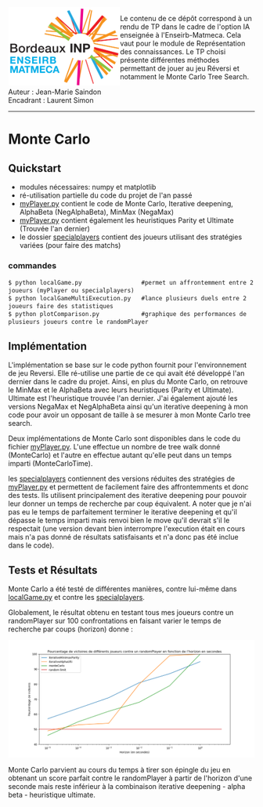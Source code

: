 <img align="left" height="160" src=img/logotrans.png>

Le contenu de ce dépôt correspond à un rendu de TP dans le cadre de l'option IA enseignée à l'Enseirb-Matmeca. Cela vaut pour le module de Représentation des connaissances. Le TP choisi présente différentes méthodes permettant de jouer au jeu Réversi et notamment le Monte Carlo Tree Search.   

Auteur : Jean-Marie Saindon      
Encadrant : Laurent Simon  

---

# Monte Carlo

## Quickstart
- modules nécessaires: numpy et matplotlib
- ré-utilisation partielle du code du projet de l'an passé
- [myPlayer.py](myPlayer.py) contient le code de Monte Carlo, Iterative deepening, AlphaBeta (NegAlphaBeta), MinMax (NegaMax)
- [myPlayer.py](myPlayer.py) contient également les heuristiques Parity et Ultimate (Trouvée l'an dernier)
- le dossier [specialplayers](specialplayers) contient des joueurs utilisant des stratégies variées (pour faire des matchs)

### commandes
```
$ python localGame.py                 #permet un affrontemment entre 2 joueurs (myPlayer ou specialplayers)
$ python localGameMultiExecution.py   #lance plusieurs duels entre 2 joueurs faire des statistiques
$ python plotComparison.py            #graphique des performances de plusieurs joueurs contre le randomPlayer
```
## Implémentation

L'implémentation se base sur le code python fournit pour l'environnement de jeu Reversi. Elle ré-utilise une partie de ce qui avait été développé l'an dernier dans le cadre du projet. Ainsi, en plus du Monte Carlo, on retrouve le MinMax et le AlphaBeta avec leurs heuristiques (Parity et Ultimate). Ultimate est l'heuristique trouvée l'an dernier. J'ai également ajouté les versions NegaMax et NegAlphaBeta ainsi qu'un iterative deepening à mon code pour avoir un opposant de taille à se mesurer à mon Monte Carlo tree search.

Deux implémentations de Monte Carlo sont disponibles dans le code du fichier [myPlayer.py](myPlayer.py). L'une effectue un nombre de tree walk donné (MonteCarlo) et l'autre en effectue autant qu'elle peut dans un temps imparti (MonteCarloTime).

les [specialplayers](specialplayers) contiennent des versions réduites des stratégies de [myPlayer.py](myPlayer.py) et permettent de facilement faire des affrontemments et donc des tests. Ils utilisent principalement des iterative deepening pour pouvoir leur donner un temps de recherche par coup équivalent. A noter que je n'ai pas eu le temps de parfaitement terminer le iterative deepening et qu'il dépasse le temps imparti mais renvoi bien le move qu'il devrait s'il le respectait (une version devant bien interrompre l'execution était en cours mais n'a pas donné de résultats satisfaisants et n'a donc pas été inclue dans le code).

## Tests et Résultats

Monte Carlo a été testé de différentes manières, contre lui-même dans [localGame.py](localGame.py) et contre les [specialplayers](specialplayers).

Globalement, le résultat obtenu en testant tous mes joueurs contre un randomPlayer sur 100 confrontations en faisant varier le temps de recherche par coups (horizon) donne :

<p align="center">
  <img width="650" src=img/graphmontecarlo.PNG>
</p>

Monte Carlo parvient au cours du temps à tirer son épingle du jeu en obtenant un score parfait contre le randomPlayer à partir de l'horizon d'une seconde mais reste inférieur à la combinaison iterative deepening - alpha beta - heuristique ultimate.







